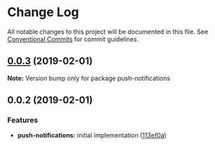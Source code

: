 # Change Log

All notable changes to this project will be documented in this file.
See [Conventional Commits](https://conventionalcommits.org) for commit guidelines.

## [0.0.3](https://github.com/jobvs/native-components/compare/push-notifications@0.0.2...push-notifications@0.0.3) (2019-02-01)

**Note:** Version bump only for package push-notifications

## 0.0.2 (2019-02-01)

### Features

-   **push-notifications:** initial implementation
    ([113ef0a](https://github.com/jobvs/native-components/commit/113ef0a))
